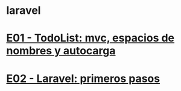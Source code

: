 # laravel

<h1><a href="https://github.com/Kazuma275/laravel/blob/E01---TodoList/README.md">E01 - TodoList: mvc, espacios de nombres y autocarga</a></h1>
<h1><a href="https://github.com/Kazuma275/laravel/blob/E02---Laravel-primeros-pasos/README.md">E02 - Laravel: primeros pasos</a></h1>

